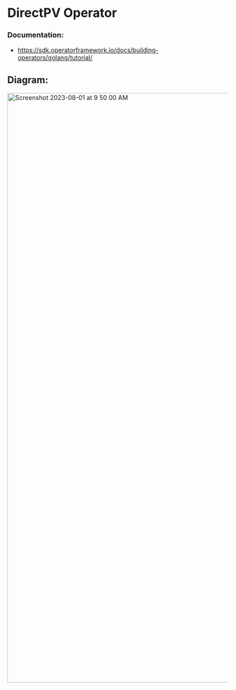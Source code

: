 # DirectPV Operator

### Documentation:

* https://sdk.operatorframework.io/docs/building-operators/golang/tutorial/

## Diagram:

<img width="1340" alt="Screenshot 2023-08-01 at 9 50 00 AM" src="https://github.com/cniackz/directpv-operator/assets/6667358/16eeca6f-55ca-44ef-a28e-7ddb23c75b7b">
